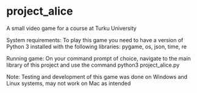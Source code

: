 # project_alice
A small video game for a course at Turku University

System requirements:
To play this game you need to have a version of Python 3 installed with the following libraries:
pygame,
os,
json,
time,
re

Running game:
On your command prompt of choice, navigate to the main library of this project and use the command
python3 project_alice.py

Note:
Testing and development of this game was done on Windows and Linux systems, may not work on Mac as intended
